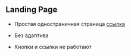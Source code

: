 ## Landing Page 

- Простая одностраничная страница [ссылка](https://okazaki87.github.io/Master-Stroi/)
* Без адаптива
+ Кнопки и ссылки не работают
